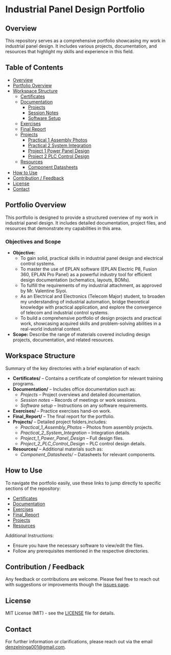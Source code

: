 # Industrial Panel Design Portfolio

## Overview
This repository serves as a comprehensive portfolio showcasing my work in industrial panel design. It includes various projects, documentation, and resources that highlight my skills and experience in this field.
## Table of Contents
- [Overview](#overview)
- [Portfolio Overview](#portfolio-overview)
- [Workspace Structure](#workspace-structure)
  - [Certificates](#certificates)
  - [Documentation](#documentation)
    - [Projects](#projects)
    - [Session Notes](#session-notes)
    - [Software Setup](#software-setup)
  - [Exercises](#exercises)
  - [Final Report](#final-report)
  - [Projects](#projects-1)
    - [Practical 1 Assembly Photos](#practical-1-assembly-photos)
    - [Practical 2 System Integration](#practical-2-system-integration)
    - [Project 1 Power Panel Design](#project-1-power-panel-design)
    - [Project 2 PLC Control Design](#project-2-plc-control-design)
  - [Resources](#resources)
    - [Component Datasheets](#component-datasheets)
- [How to Use](#how-to-use)
- [Contribution / Feedback](#contribution--feedback)
- [License](#license)
- [Contact](#contact)

## Portfolio Overview
This portfolio is designed to provide a structured overview of my work in industrial panel design. It includes detailed documentation, project files, and resources that demonstrate my capabilities in this area.
### Objectives and Scope
- **Objective:** 
  - To gain solid, practical skills in industrial panel design and electrical control systems.
  - To master the use of EPLAN software (EPLAN Electric P8, Fusion 360, EPLAN Pro Panel) as a powerful industry tool for efficient design documentation (schematics, layouts, BOMs).
  - To fulfill the requirements of my industrial attachment, as approved by Mr. Valentine Siyoi.
  - As an Electrical and Electronics (Telecom Major) student, to broaden my understanding of industrial automation, bridge theoretical knowledge with practical application, and explore the convergence of telecom and industrial control systems.
  - To build a comprehensive portfolio of design projects and practical work, showcasing acquired skills and problem-solving abilities in a real-world industrial context.
- **Scope:** Describe the range of materials covered including design projects, documentation, and related resources.



## Workspace Structure
Summary of the key directories with a brief explanation of each:
- **Certificates/** – Contains a certificate of completion for relevant training programs.
- **Documentation/** – Includes office documentation such as:
  - *Projects* – Project overviews and detailed documentation.
  - *Session notes* – Records of meetings or work sessions.
  - *Software setup* – Instructions on any software requirements.
- **Exercises/** – Practice exercises hand-on work.
- **Final_Report/** – The final report for the portfolio.
- **Projects/** – Detailed project folders,includes:
  - *Practical_1_Assembly_Photos* – Photos from assembly projects.
  - *Practical_2_System_Integration* – Integration details.
  - *Project_1_Power_Panel_Design* – Full design files.
  - *Project_2_PLC_Control_Design* – PLC control design details.
- **Resources/** – Additional materials such as:
  - *Component_Datasheets/* – Datasheets for relevant components.

## How to Use

To navigate the portfolio easily, use these links to jump directly to specific sections of the repository:

- [Certificates](./Certificates/)
- [Documentation](./Documentation/)
- [Exercises](./Exercises/)
- [Final_Report](./Final_Report/)
- [Projects](./Projects/)
- [Resources](./Resources/)

Additional Instructions:
- Ensure you have the necessary software to view/edit the files.
- Follow any prerequisites mentioned in the respective directories.
## Contribution / Feedback
Any feedback or contributions are welcome. Please feel free to reach out with suggestions or improvements though the [issues page](https://github.com/yourusername/yourrepository/issues).

## License
MIT License (MIT) - see the [LICENSE](LICENSE) file for details.

## Contact
For further information or clarifications, please reach out via the email [denzelninga001@gmail.com](mailto:denzelninga001@gmail.com).